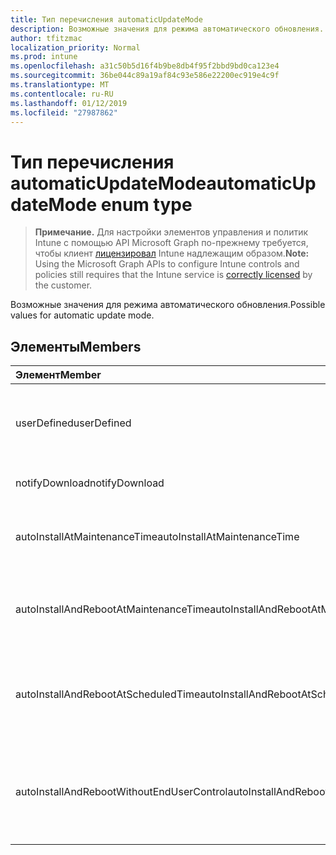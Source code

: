 ```yaml
---
title: Тип перечисления automaticUpdateMode
description: Возможные значения для режима автоматического обновления.
author: tfitzmac
localization_priority: Normal
ms.prod: intune
ms.openlocfilehash: a31c50b5d16f4b9be8db4f95f2bbd9bd0ca123e4
ms.sourcegitcommit: 36be044c89a19af84c93e586e22200ec919e4c9f
ms.translationtype: MT
ms.contentlocale: ru-RU
ms.lasthandoff: 01/12/2019
ms.locfileid: "27987862"
---
```

# <a name="automaticupdatemode-enum-type"></a><span data-ttu-id="2e6a1-103">Тип перечисления automaticUpdateMode</span><span class="sxs-lookup"><span data-stu-id="2e6a1-103">automaticUpdateMode enum type</span></span>

> <span data-ttu-id="2e6a1-104">**Примечание.** Для настройки элементов управления и политик Intune с помощью API Microsoft Graph по-прежнему требуется, чтобы клиент [лицензировал](https://go.microsoft.com/fwlink/?linkid=839381) Intune надлежащим образом.</span><span class="sxs-lookup"><span data-stu-id="2e6a1-104">**Note:** Using the Microsoft Graph APIs to configure Intune controls and policies still requires that the Intune service is [correctly licensed](https://go.microsoft.com/fwlink/?linkid=839381) by the customer.</span></span>

<span data-ttu-id="2e6a1-105">Возможные значения для режима автоматического обновления.</span><span class="sxs-lookup"><span data-stu-id="2e6a1-105">Possible values for automatic update mode.</span></span>
## <a name="members"></a><span data-ttu-id="2e6a1-106">Элементы</span><span class="sxs-lookup"><span data-stu-id="2e6a1-106">Members</span></span>
|<span data-ttu-id="2e6a1-107">Элемент</span><span class="sxs-lookup"><span data-stu-id="2e6a1-107">Member</span></span>|<span data-ttu-id="2e6a1-108">Значение</span><span class="sxs-lookup"><span data-stu-id="2e6a1-108">Value</span></span>|<span data-ttu-id="2e6a1-109">Описание</span><span class="sxs-lookup"><span data-stu-id="2e6a1-109">Description</span></span>|
|:---|:---|:---|
|<span data-ttu-id="2e6a1-110">userDefined</span><span class="sxs-lookup"><span data-stu-id="2e6a1-110">userDefined</span></span>|<span data-ttu-id="2e6a1-111">0</span><span class="sxs-lookup"><span data-stu-id="2e6a1-111">0</span></span>|<span data-ttu-id="2e6a1-112">User Defined, значение по умолчанию, без цели.</span><span class="sxs-lookup"><span data-stu-id="2e6a1-112">User Defined, default value, no intent.</span></span>|
|<span data-ttu-id="2e6a1-113">notifyDownload</span><span class="sxs-lookup"><span data-stu-id="2e6a1-113">notifyDownload</span></span>|<span data-ttu-id="2e6a1-114">1</span><span class="sxs-lookup"><span data-stu-id="2e6a1-114">1</span></span>|<span data-ttu-id="2e6a1-115">Уведомите при загрузке.</span><span class="sxs-lookup"><span data-stu-id="2e6a1-115">Notify on download.</span></span>|
|<span data-ttu-id="2e6a1-116">autoInstallAtMaintenanceTime</span><span class="sxs-lookup"><span data-stu-id="2e6a1-116">autoInstallAtMaintenanceTime</span></span>|<span data-ttu-id="2e6a1-117">2</span><span class="sxs-lookup"><span data-stu-id="2e6a1-117">2</span></span>|<span data-ttu-id="2e6a1-118">Автоматическая установка с во время обслуживания.</span><span class="sxs-lookup"><span data-stu-id="2e6a1-118">Auto-install at maintenance time.</span></span>|
|<span data-ttu-id="2e6a1-119">autoInstallAndRebootAtMaintenanceTime</span><span class="sxs-lookup"><span data-stu-id="2e6a1-119">autoInstallAndRebootAtMaintenanceTime</span></span>|<span data-ttu-id="2e6a1-120">3</span><span class="sxs-lookup"><span data-stu-id="2e6a1-120">3</span></span>|<span data-ttu-id="2e6a1-121">Установить и перезагрузите во время обслуживания.</span><span class="sxs-lookup"><span data-stu-id="2e6a1-121">Auto-install and reboot at maintenance time.</span></span>|
|<span data-ttu-id="2e6a1-122">autoInstallAndRebootAtScheduledTime</span><span class="sxs-lookup"><span data-stu-id="2e6a1-122">autoInstallAndRebootAtScheduledTime</span></span>|<span data-ttu-id="2e6a1-123">4</span><span class="sxs-lookup"><span data-stu-id="2e6a1-123">4</span></span>|<span data-ttu-id="2e6a1-124">Установить и перезагрузите компьютер в запланированное время.</span><span class="sxs-lookup"><span data-stu-id="2e6a1-124">Auto-install and reboot at scheduled time.</span></span>|
|<span data-ttu-id="2e6a1-125">autoInstallAndRebootWithoutEndUserControl</span><span class="sxs-lookup"><span data-stu-id="2e6a1-125">autoInstallAndRebootWithoutEndUserControl</span></span>|<span data-ttu-id="2e6a1-126">5</span><span class="sxs-lookup"><span data-stu-id="2e6a1-126">5</span></span>|<span data-ttu-id="2e6a1-127">Установить и перезапустите без управления конечных пользователей</span><span class="sxs-lookup"><span data-stu-id="2e6a1-127">Auto-install and restart without end-user control</span></span>|



